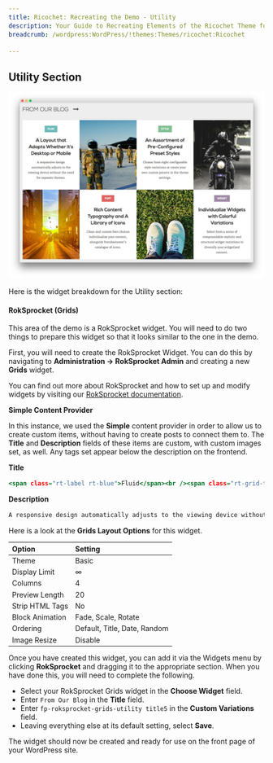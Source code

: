```yaml
---
title: Ricochet: Recreating the Demo - Utility
description: Your Guide to Recreating Elements of the Ricochet Theme for WordPress
breadcrumb: /wordpress:WordPress/!themes:Themes/ricochet:Ricochet

---
```


Utility Section
-----

![Utility](assets/demo_4.jpeg)

Here is the widget breakdown for the Utility section:

#### RokSprocket (Grids)

This area of the demo is a RokSprocket widget. You will need to do two things to prepare this widget so that it looks similar to the one in the demo.

First, you will need to create the RokSprocket Widget. You can do this by navigating to **Administration -> RokSprocket Admin** and creating a new **Grids** widget.

You can find out more about RokSprocket and how to set up and modify widgets by visiting our [RokSprocket documentation](../../plugins/roksprocket).

**Simple Content Provider**

In this instance, we used the **Simple** content provider in order to allow us to create custom items, without having to create posts to connect them to. The **Title** and **Description** fields of these items are custom, with custom images set, as well. Any tags set appear below the description on the frontend.

**Title**

~~~ .html
<span class="rt-label rt-blue">Fluid</span><br /><span class="rt-grid-title">A Layout that Adapts<span class="hidden-tablet"> Whether <span class="visible-large">it's </span>Desktop or Mobile</span></span>
~~~

**Description**

~~~ .html
A responsive design automatically adjusts to the viewing device without the need for separate themes.
~~~

Here is a look at the **Grids Layout Options** for this widget.

|      Option     |           Setting            |
| :-------------- | :--------------------------- |
| Theme           | Basic                        |
| Display Limit   | ∞                            |
| Columns         | 4                            |
| Preview Length  | 20                           |
| Strip HTML Tags | No                           |
| Block Animation | Fade, Scale, Rotate          |
| Ordering        | Default, Title, Date, Random |
| Image Resize    | Disable                      |

Once you have created this widget, you can add it via the Widgets menu by clicking **RokSprocket** and dragging it to the appropriate section. When you have done this, you will need to complete the following.

* Select your RokSprocket Grids widget in the **Choose Widget** field.
* Enter `From Our Blog` in the **Title** field.
* Enter `fp-roksprocket-grids-utility title5` in the **Custom Variations** field.
* Leaving everything else at its default setting, select **Save**.

The widget should now be created and ready for use on the front page of your WordPress site.